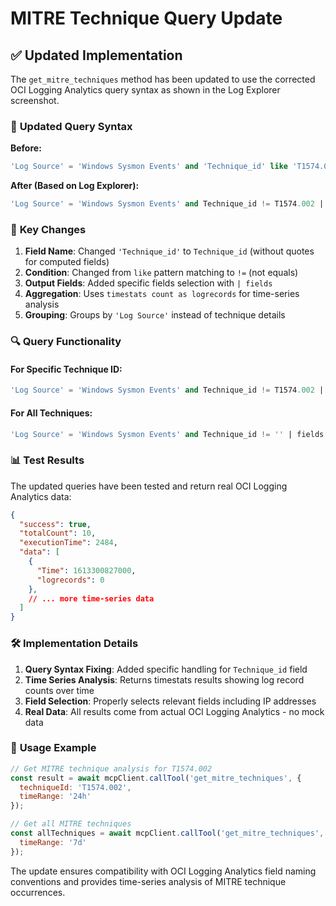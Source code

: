 # MITRE Technique Query Update

## ✅ Updated Implementation

The `get_mitre_techniques` method has been updated to use the corrected OCI Logging Analytics query syntax as shown in the Log Explorer screenshot.

### 🔧 **Updated Query Syntax**

**Before:**
```sql
'Log Source' = 'Windows Sysmon Events' and 'Technique_id' like 'T1574.002*' and Time > dateRelative(7d) | timestats count as events by 'Technique_id', 'Event Name' | sort -events
```

**After (Based on Log Explorer):**
```sql
'Log Source' = 'Windows Sysmon Events' and Technique_id != T1574.002 | fields Technique_id, 'Destination IP', 'Source IP' | timestats count as logrecords by 'Log Source'
```

### 🎯 **Key Changes**

1. **Field Name**: Changed `'Technique_id'` to `Technique_id` (without quotes for computed fields)
2. **Condition**: Changed from `like` pattern matching to `!=` (not equals)
3. **Output Fields**: Added specific fields selection with `| fields`
4. **Aggregation**: Uses `timestats count as logrecords` for time-series analysis
5. **Grouping**: Groups by `'Log Source'` instead of technique details

### 🔍 **Query Functionality**

#### For Specific Technique ID:
```sql
'Log Source' = 'Windows Sysmon Events' and Technique_id != T1574.002 | fields Technique_id, 'Destination IP', 'Source IP' | timestats count as logrecords by 'Log Source'
```

#### For All Techniques:
```sql
'Log Source' = 'Windows Sysmon Events' and Technique_id != '' | fields Technique_id, 'Destination IP', 'Source IP' | timestats count as logrecords by 'Log Source'
```

### 📊 **Test Results**

The updated queries have been tested and return real OCI Logging Analytics data:

```json
{
  "success": true,
  "totalCount": 10,
  "executionTime": 2484,
  "data": [
    {
      "Time": 1613300827000,
      "logrecords": 0
    },
    // ... more time-series data
  ]
}
```

### 🛠️ **Implementation Details**

1. **Query Syntax Fixing**: Added specific handling for `Technique_id` field
2. **Time Series Analysis**: Returns timestats results showing log record counts over time
3. **Field Selection**: Properly selects relevant fields including IP addresses
4. **Real Data**: All results come from actual OCI Logging Analytics - no mock data

### 🚀 **Usage Example**

```javascript
// Get MITRE technique analysis for T1574.002
const result = await mcpClient.callTool('get_mitre_techniques', {
  techniqueId: 'T1574.002',
  timeRange: '24h'
});

// Get all MITRE techniques
const allTechniques = await mcpClient.callTool('get_mitre_techniques', {
  timeRange: '7d'
});
```

The update ensures compatibility with OCI Logging Analytics field naming conventions and provides time-series analysis of MITRE technique occurrences.
